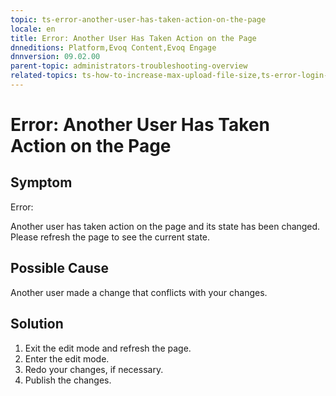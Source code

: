 ```yaml
---
topic: ts-error-another-user-has-taken-action-on-the-page
locale: en
title: Error: Another User Has Taken Action on the Page
dnneditions: Platform,Evoq Content,Evoq Engage
dnnversion: 09.02.00
parent-topic: administrators-troubleshooting-overview
related-topics: ts-how-to-increase-max-upload-file-size,ts-error-login-ip-filtering-is-currently-disabled,ts-error-unknown-server-tag-DNNComboBox,ts-error-could-not-load-awssdk,ts-error-sql-timeout,ts-error-argumentnullexception-after-move-upgrade,ts-install-missing-resources,ts-mixed-content-ssl,ts-broken-profile-image,ts-page-remains-in-draft,ts-unable-to-remove-page-redirect-urls,ts-site-theme-not-loading,ts-incomplete-content-localization,ts-missing-persona-bar
---
```


# Error: Another User Has Taken Action on the Page

## Symptom

Error:

Another user has taken action on the page and its state has been changed. Please refresh the page to see the current state.

## Possible Cause

Another user made a change that conflicts with your changes.

## Solution

1.  Exit the edit mode and refresh the page.
2.  Enter the edit mode.
3.  Redo your changes, if necessary.
4.  Publish the changes.